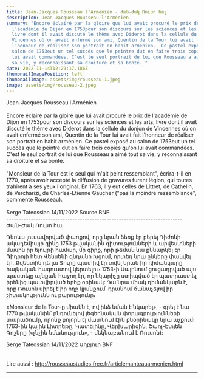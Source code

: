 ```yaml
---
title: Jean-Jacques Rousseau l'Arménien - Ժան-Ժակ Ռուսո հայ
description: Jean-Jacques Rousseau l'Arménien
summary: "Encore éclairé par la gloire que lui avait procuré le prix de
  l'académie de Dijon en 1753pour son discours sur les sciences et les arts,
  livre dont il avait discuté le thème avec Diderot dans la cellule du donjon de
  Vincennes où on avait enfermé son ami, Quentin de la Tour lui avait fait
  l'honneur de réaliser son portrait en habit arménien.  Ce pastel exposé au
  salon de 1753eut un tel succès que le peintre dut en faire trois copies qu'on
  lui avait commandées. C'est le seul portrait de lui que Rousseau a aimé tout
  sa vie, y reconnaissant sa droiture et sa bonté. "
date: 2022-11-14T12:29:17.186Z
thumbnailImagePosition: left
thumbnailImage: assets/img/rousseau-1.jpeg
image: assets/img/rousseau-2.jpeg
---
```

Jean-Jacques Rousseau l'Arménien\
\
Encore éclairé par la gloire que lui avait procuré le prix de l'académie de Dijon en 1753pour son discours sur les sciences et les arts, livre dont il avait discuté le thème avec Diderot dans la cellule du donjon de Vincennes où on avait enfermé son ami, Quentin de la Tour lui avait fait l'honneur de réaliser son portrait en habit arménien.  Ce pastel exposé au salon de 1753eut un tel succès que le peintre dut en faire trois copies qu'on lui avait commandées. C'est le seul portrait de lui que Rousseau a aimé tout sa vie, y reconnaissant sa droiture et sa bonté. \
\
"﻿Monsieur de la Tour est le seul qui m'ait peint ressemblant", écrira-t-il en 1770, après avoir accepté la diffusion de gravures furent légion, qui toutes trahirent à ses yeux l'original. En 1763, il y eut celles de Littret, de Cathelin, de Vercharizi, de Charles-Etienne Gaucher ("pas la moindre ressemblance", commente Rousseau). \
\
S﻿erge Tateossian 14/11/2022  Source BNF \
-﻿-----------------------------------------------------------------------\
Ժան-Ժակ Ռուսո հայ

Դեռևս լուսավորված փառքով, որը նրան ձեռք էր բերել Դիժոնի ակադեմիայի գինը 1753 թվականին գիտությունների և արվեստների մասին իր ելույթի համար, մի գիրք, որի թեման նա քննարկել էր Դիդրոյի հետ Վենսենի զնդանի խցում, որտեղ նրա ընկերը փակվել էր, Քվենտին դե լա Տուրը պատիվ էր տվել նրան իր դիմանկարը հայկական հագուստով կերտելու։ 1753-ի Սալոնում ցուցադրված այս պաստելը այնքան հաջող էր, որ նկարիչը ստիպված էր պատրաստել իրենից պատվիրված երեք օրինակ: Դա նրա միակ դիմանկարն է, որը Ռուսոն սիրել է իր ողջ կյանքում՝ դրանում ճանաչելով իր շիտակությունն ու բարությունը։

«Monsieur de la Tour-ը միակն է, ով ինձ նման է նկարել», - գրել է նա 1770 թվականին՝ ընդունելով լեգեոնական փորագրությունների տարածումը, որոնք բոլորն էլ մատնում էին բնօրինակը նրա աչքում։ 1763-ին կային Լիտրեթը, Կատելինը, Վերխարիզին, Շառլ-Էտյեն Գոշերը («չնչին նմանություն», - մեկնաբանում է Ռուսոն):

Serge Tateossian 14/11/2022 Աղբյուր BNF\
\
\
L﻿ire aussi : http://rousseaustudies.free.fr/articlemanteauarmenien.html

- - -